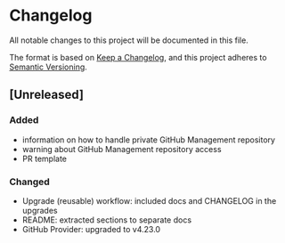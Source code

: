 # Changelog
All notable changes to this project will be documented in this file.

The format is based on [Keep a Changelog](https://keepachangelog.com/en/1.0.0/),
and this project adheres to [Semantic Versioning](https://semver.org/spec/v2.0.0.html).

## [Unreleased]
### Added
- information on how to handle private GitHub Management repository
- warning about GitHub Management repository access
- PR template

### Changed
- Upgrade (reusable) workflow: included docs and CHANGELOG in the upgrades
- README: extracted sections to separate docs
- GitHub Provider: upgraded to v4.23.0
